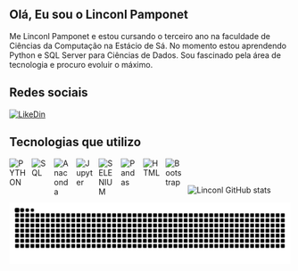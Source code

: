## Olá, Eu sou o Linconl Pamponet
Me Linconl Pamponet e estou cursando o terceiro ano na faculdade de Ciências da Computação na Estácio de Sá. No momento estou aprendendo Python e SQL Server para Ciências de Dados. Sou fascinado pela área de tecnologia e procuro evoluir o máximo.

## Redes sociais

[![LikeDin](https://img.shields.io/badge/LinkedIn-0077B5?style=for-the-badge&logo=linkedin&logoColor=white)](https://www.linkedin.com/in/linconl-pamponet-768905316) 


## Tecnologias que utilizo
<img 
    align="left" 
    alt="PYTHON"
    title="PYTHON" 
    width="30px" 
    style="padding-right: 10px;" 
   src="https://cdn.jsdelivr.net/gh/devicons/devicon@latest/icons/python/python-original.svg" 
/>

<img 
    align="left" 
    alt="SQL"
    title="SQL" 
    width="30px" 
    style="padding-right: 10px;" 
     src="https://cdn.jsdelivr.net/gh/devicons/devicon@latest/icons/azuresqldatabase/azuresqldatabase-original.svg"          
/>

<img 
    align="left" 
    alt="Anaconda"
    title="Anaconda" 
    width="30px" 
    style="padding-right: 10px;" 
    src="https://cdn.jsdelivr.net/gh/devicons/devicon@latest/icons/anaconda/anaconda-original.svg"
/>

<img 
    align="left" 
    alt="Jupyter"
    title="Jupyter" 
    width="30px" 
    style="padding-right: 10px;" 
    src="https://cdn.jsdelivr.net/gh/devicons/devicon@latest/icons/jupyter/jupyter-original-wordmark.svg"       
/>

   
<img 
    align="left" 
    alt="SELENIUM"
    title="SELENIUM" 
    width="30px" 
    style="padding-right: 10px;" 
   src="https://cdn.jsdelivr.net/gh/devicons/devicon@latest/icons/selenium/selenium-original.svg"
/>

<img 
    align="left" 
    alt="Pandas"
    title="Pandas" 
    width="30px" 
    style="padding-right: 10px;" 
     src="https://cdn.jsdelivr.net/gh/devicons/devicon@latest/icons/pandas/pandas-original.svg"
          />

   
<img 
    align="left" 
    alt="HTML"
    title="HTML" 
    width="30px" 
    style="padding-right: 10px;" 
    src="https://cdn.jsdelivr.net/gh/devicons/devicon@latest/icons/html5/html5-original.svg" 
/>
<img 
    align="left" 
    alt="Bootstrap"
    title="Bootstrap" 
    width="30px" 
    style="padding-right: 10px;" 
    src="https://cdn.jsdelivr.net/gh/devicons/devicon@latest/icons/bootstrap/bootstrap-original.svg" 
/>
<br></br>


![Linconl GitHub stats](https://github-readme-stats.vercel.app/api?username=linconl&show_icons=true&theme=radical)

<picture align="center">
  <source media="(prefers-color-scheme: dark)" srcset="https://raw.githubusercontent.com/linconlpamponet/linconlpamponet/output/github-contribution-grid-snake-dark.svg">
  <source media="(prefers-color-scheme: light)" srcset="https://raw.githubusercontent.com/linconlpamponet/linconlpamponet/output/github-contribution-grid-snake-dark.svg">
  <img align="center" alt="github contribution grid snake animation" src="https://raw.githubusercontent.com/linconlpamponet/linconlpamponet/output/github-contribution-grid-snake.svg">
</picture>


